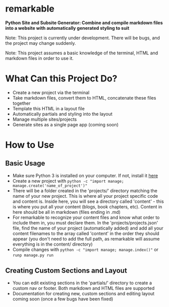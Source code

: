 # remarkable 
**Python Site and Subsite Generator: Combine and compile markdown files into a website with automatically generated styling to suit**

Note: This project is currently under development. There will be bugs, and the project may change suddenly.

Note: This project assumes a basic knowledge of the terminal, HTML and markdown files in order to use it.

# What Can this Project Do?
- Create a new project via the terminal
- Take markdown files, convert them to HTML, concatenate these files together
- Template this HTML in a layout file
- Automatically partials and styling into the layout
- Manage multiple sites/projects
- Generate sites as a single page app (coming soon)

# How to Use
## Basic Usage
- Make sure Python 3 is installed on your computer. If not, install it [here](https://www.python.org/downloads)
- Create a new project with `python -c "import manage; manage.create('name_of_project')"`
- There will be a folder created in the 'projects/' directory matching the name of your new project. This is where all your project specific code and content is. Inside here, you will see a directory called 'content' - this is where you put all your content (blogs, book chapters, etc). Content in here should be all in markdown (files ending in .md)
- For remarkable to recognize your content files and know what order to include them in, you must declare them. In the 'projects/projects.json' file, find the name of your project (automatically added) and add all your content filenames to the array called 'content' in the order they should appear (you don't need to add the full path, as remarkable will assume everything is in the content/ directory)
- Compile changes with `python -c "import manage; manage.index()"` or `runp manage.py run`

## Creating Custom Sections and Layout
- You can edit existing sections in the 'partials/' directory to create a custom nav or footer. Both markdown and HTML files are supported
- Documentation for creating new, custom sections and editing layout coming soon (once a few bugs have been fixed)